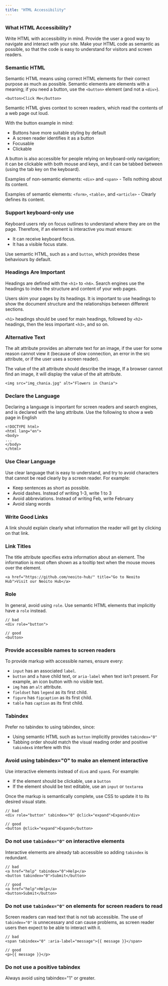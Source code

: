 ```yaml
---
title: "HTML Accessibility"
---
```


### What HTML Accessibility?

Write HTML with accessibility in mind. Provide the user a good way to navigate and interact with your site. Make your HTML code as semantic as possible, so that the code is easy to understand for visitors and screen readers.

###  Semantic HTML

Semantic HTML means using correct HTML elements for their correct purpose as much as possible. Semantic elements are elements with a meaning; if you need a button, use the ```<button>``` element (and not a ```<div>```).

```<button>Click Me</button>```

Semantic HTML gives context to screen readers, which read the contents of a web page out loud.

With the button example in mind:

* Buttons have more suitable styling by default
* A screen reader identifies it as a button
* Focusable
* Clickable

A button is also accessible for people relying on keyboard-only navigation; it can be clickable with both mouse and keys, and it can be tabbed between (using the tab key on the keyboard).

Examples of non-semantic elements: ```<div>``` and ```<span>``` - Tells nothing about its content.

Examples of semantic elements: ```<form>```, ```<table>```, and ```<article>``` - Clearly defines its content.

### Support keyboard-only use

Keyboard users rely on focus outlines to understand where they are on the page. Therefore, if an element is interactive you must ensure:

* It can receive keyboard focus.
* It has a visible focus state.

Use semantic HTML, such as ```a``` and ```button```, which provides these behaviours by default.

### Headings Are Important

Headings are defined with the ```<h1>``` to ```<h6>```.  Search engines use the headings to index the structure and content of your web pages.

Users skim your pages by its headings. It is important to use headings to show the document structure and the relationships between different sections.

```<h1>``` headings should be used for main headings, followed by ```<h2>``` headings, then the less important ```<h3>```, and so on.

### Alternative Text

The alt attribute provides an alternate text for an image, if the user for some reason cannot view it (because of slow connection, an error in the src attribute, or if the user uses a screen reader).

The value of the alt attribute should describe the image, If a browser cannot find an image, it will display the value of the alt attribute.

```<img src="img_chania.jpg" alt="Flowers in Chania">```

### Declare the Language

Declaring a language is important for screen readers and search engines, and is declared with the lang attribute. Use the following to show a web page in English

```
<!DOCTYPE html>
<html lang="en">
<body>
...
</body>
</html>
```

### Use Clear Language

Use clear language that is easy to understand, and try to avoid characters that cannot be read clearly by a screen reader. For example:

*	Keep sentences as short as possible.
*	Avoid dashes. Instead of writing 1-3, write 1 to 3
*	Avoid abbreviations. Instead of writing Feb, write February
*	Avoid slang words

### Write Good Links

A link should explain clearly what information the reader will get by clicking on that link.

### Link Titles

The title attribute specifies extra information about an element. The information is most often shown as a tooltip text when the mouse moves over the element.

```<a href="https://github.com/neoito-hub/" title="Go to Neoito Hub">Visit our Neoito Hub</a>```

### Role

In general, avoid using ```role```. Use semantic HTML elements that implicitly have a ```role``` instead.

```
// bad
<div role="button">

// good
<button>
```


### Provide accessible names to screen readers

To provide markup with accessible names, ensure every:

* ```input``` has an associated ```label```.
* ```button``` and ```a``` have child text, or ```aria-label``` when text isn’t present. For example, an icon button with no visible text.
* ```img``` has an ```alt``` attribute.
* ```fieldset``` has ```legend``` as its first child.
* ```figure``` has ```figcaption``` as its first child.
* ```table``` has ```caption``` as its first child.

### Tabindex

Prefer no tabindex to using tabindex, since:

* Using semantic HTML such as ```button``` implicitly provides ```tabindex="0"```
* Tabbing order should match the visual reading order and positive ```tabindex```s interfere with this


### Avoid using tabindex="0" to make an element interactive

Use interactive elements instead of ```div```s and ```span```s. For example:

* If the element should be clickable, use a ```button```
* If the element should be text editable, use an ```input``` or ```textarea```

Once the markup is semantically complete, use CSS to update it to its desired visual state.

```
// bad
<div role="button" tabindex="0" @click="expand">Expand</div>

// good
<button @click="expand">Expand</button>
```

### Do not use ```tabindex="0"``` on interactive elements

Interactive elements are already tab accessible so adding ```tabindex``` is redundant.

```
// bad
<a href="help" tabindex="0">Help</a>
<button tabindex="0">Submit</button>

// good
<a href="help">Help</a>
<button>Submit</button>
```

### Do not use ```tabindex="0"``` on elements for screen readers to read

Screen readers can read text that is not tab accessible. The use of ```tabindex="0"``` is unnecessary and can cause problems, as screen reader users then expect to be able to interact with it.

```
// bad
<span tabindex="0" :aria-label="message">{{ message }}</span>

// good
<p>{{ message }}</p>
```

### Do not use a positive tabindex

Always avoid using tabindex="1" or greater.

